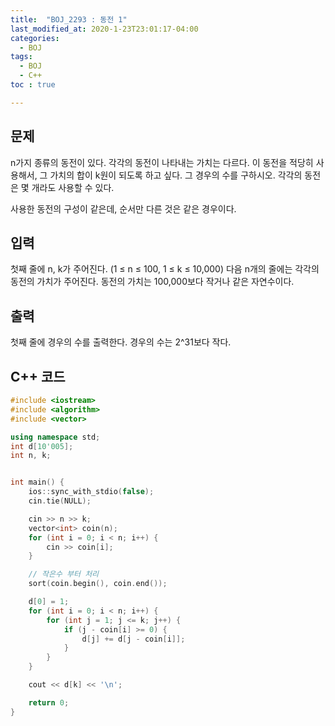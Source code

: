 ```yaml
---
title:  "BOJ_2293 : 동전 1"
last_modified_at: 2020-1-23T23:01:17-04:00
categories: 
  - BOJ
tags:
  - BOJ
  - C++
toc : true

---
```



## 문제

n가지 종류의 동전이 있다. 각각의 동전이 나타내는 가치는 다르다. 이 동전을 적당히 사용해서, 그 가치의 합이 k원이 되도록 하고 싶다. 그 경우의 수를 구하시오. 각각의 동전은 몇 개라도 사용할 수 있다.

사용한 동전의 구성이 같은데, 순서만 다른 것은 같은 경우이다.


## 입력

첫째 줄에 n, k가 주어진다. (1 ≤ n ≤ 100, 1 ≤ k ≤ 10,000) 다음 n개의 줄에는 각각의 동전의 가치가 주어진다. 동전의 가치는 100,000보다 작거나 같은 자연수이다.

## 출력

첫째 줄에 경우의 수를 출력한다. 경우의 수는 2^31보다 작다.



## C++ 코드
```c++
#include <iostream>
#include <algorithm>
#include <vector>

using namespace std;
int d[10'005];
int n, k;


int main() {
	ios::sync_with_stdio(false);
	cin.tie(NULL);

	cin >> n >> k;
	vector<int> coin(n);
	for (int i = 0; i < n; i++) {
		cin >> coin[i];
	}

	// 작은수 부터 처리
	sort(coin.begin(), coin.end());

	d[0] = 1;
	for (int i = 0; i < n; i++) {
		for (int j = 1; j <= k; j++) {
			if (j - coin[i] >= 0) {
				d[j] += d[j - coin[i]];
			}
		}
	}

	cout << d[k] << '\n';

	return 0;
}
```

